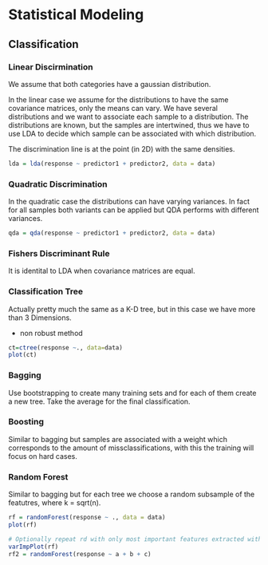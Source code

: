 
# Statistical Modeling

## Classification

### Linear Discirmination


We assume that both categories have a gaussian distribution.

In the linear case we assume for the distributions to have the same covariance matrices, only the means can vary. We have several distributions and we want to associate each sample to a distribution. The distributions are known, but the samples are intertwined, thus we have to use LDA to decide which sample can be associated with which distribution.

The discrimination line is at the point (in 2D) with the same densities.

```R
lda = lda(response ~ predictor1 + predictor2, data = data)

```

### Quadratic Discrimination

In the quadratic case the distributions can have varying variances. In fact for all samples both variants can be applied but QDA performs with different variances.

```R
qda = qda(response ~ predictor1 + predictor2, data = data)

```

### Fishers Discriminant Rule

It is identital to LDA when covariance matrices are equal.

### Classification Tree

Actually pretty much the same as a K-D tree, but in this case we have more than 3 Dimensions.

- non robust method


```R
ct=ctree(response ~., data=data)
plot(ct)
```

### Bagging

Use bootstrapping to create many training sets and for each of them create a new tree. Take the average for the final classification.

### Boosting 

Similar to bagging but samples are associated with a weight which corresponds to the amount of missclassifications, with this the training will focus on hard cases.

### Random Forest

Similar to bagging but for each tree we choose a random subsample of the featutres, where k = sqrt(n).

```R
rf = randomForest(response ~ ., data = data)
plot(rf)

# Optionally repeat rd with only most important features extracted with
varImpPlot(rf)
rf2 = randomForest(response ~ a + b + c)

```
